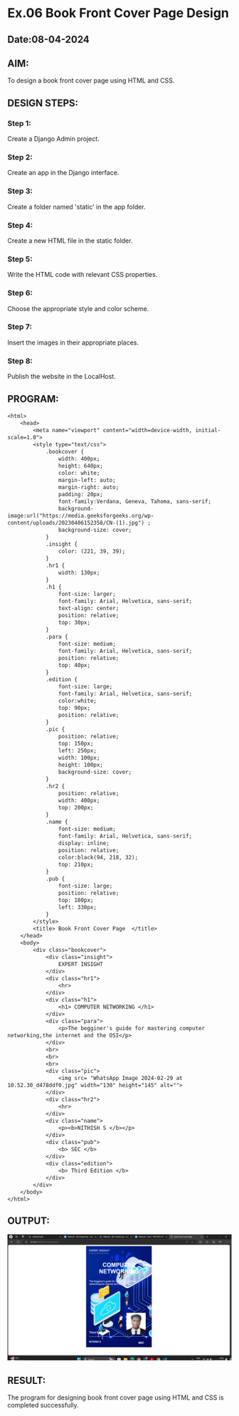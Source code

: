 # Ex.06 Book Front Cover Page Design
## Date:08-04-2024

## AIM:
To design a book front cover page using HTML and CSS.

## DESIGN STEPS:

### Step 1:
Create a Django Admin project.

### Step 2:
Create an app in the Django interface.

### Step 3:
Create a folder named 'static' in the app folder.

### Step 4:
Create a new HTML file in the static folder.

### Step 5:
Write the HTML code with relevant CSS properties.

### Step 6:
Choose the appropriate style and color scheme.

### Step 7:
Insert the images in their appropriate places.

### Step 8:
Publish the website in the LocalHost.

## PROGRAM:
```
<html>
    <head>
        <meta name="viewport" content="width=device-width, initial-scale=1.0">
        <style type="text/css">
            .bookcover {
                width: 400px;
                height: 640px;
                color: white;
                margin-left: auto;
                margin-right: auto;
                padding: 20px;
                font-family:Verdana, Geneva, Tahoma, sans-serif;
                background-image:url("https://media.geeksforgeeks.org/wp-content/uploads/20230406152358/CN-(1).jpg") ;
                background-size: cover;
            }
            .insight {
                color: (221, 39, 39);
            }
            .hr1 {
                width: 130px;
            }
            .h1 {
                font-size: larger;
                font-family: Arial, Helvetica, sans-serif;
                text-align: center;
                position: relative;
                top: 30px;
            }
            .para {
                font-size: medium;
                font-family: Arial, Helvetica, sans-serif;
                position: relative;
                top: 40px;  
            }
            .edition {
                font-size: large;
                font-family: Arial, Helvetica, sans-serif;
                color:white;
                top: 90px;
                position: relative;
            }
            .pic {
                position: relative;
                top: 150px;
                left: 250px;
                width: 100px;
                height: 100px;
                background-size: cover;
            }
            .hr2 {
                position: relative;
                width: 400px;
                top: 200px;
            }
            .name {
                font-size: medium;
                font-family: Arial, Helvetica, sans-serif;
                display: inline;
                position: relative;
                color:black(94, 218, 32);
                top: 210px;
            }
            .pub {
                font-size: large;
                position: relative;
                top: 180px;
                left: 330px;
            }
        </style>
        <title> Book Front Cover Page  </title>
    </head>
    <body>
        <div class="bookcover">
            <div class="insight">
                EXPERT INSIGHT
            </div>
            <div class="hr1">
                <hr>
            </div>
            <div class="h1">
                <h1> COMPUTER NETWORKING </h1>
            </div>
            <div class="para">
                <p>The begginer's guide for mastering computer networking,the internet and the OSI</p>
            </div>
            <br>
            <br>
            <br>
            <div class="pic">
                <img src= "WhatsApp Image 2024-02-29 at 10.52.30_d478ddf0.jpg" width="130" height="145" alt="">
            </div>
            <div class="hr2">
                <hr>
            </div>
            <div class="name">
                <p><b>NITHISH S </b></p>
            </div>
            <div class="pub">
                <b> SEC </b>
            </div>
            <div class="edition">
                <b> Third Edition </b>
            </div>
        </div>
    </body>
</html>

```

## OUTPUT:
![alt text](<Screenshot 2024-04-09 201149.png>)
## RESULT:
The program for designing book front cover page using HTML and CSS is completed successfully.
